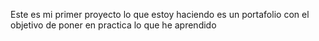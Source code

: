 Este es mi primer proyecto lo que estoy haciendo es un portafolio con el objetivo de poner en practica  lo que he aprendido

